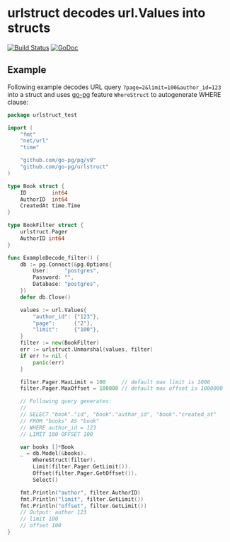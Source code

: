 # urlstruct decodes url.Values into structs

[![Build Status](https://travis-ci.org/go-pg/urlstruct.svg?branch=master)](https://travis-ci.org/go-pg/urlstruct)
[![GoDoc](https://godoc.org/github.com/go-pg/urlstruct?status.svg)](https://godoc.org/github.com/go-pg/urlstruct)

## Example

Following example decodes URL query `?page=2&limit=100&author_id=123` into a struct and uses [go-pg](https://github.com/go-pg/pg) feature `WhereStruct` to autogenerate WHERE clause:

```go
package urlstruct_test

import (
	"fmt"
	"net/url"
	"time"

	"github.com/go-pg/pg/v9"
	"github.com/go-pg/urlstruct"
)

type Book struct {
	ID        int64
	AuthorID  int64
	CreatedAt time.Time
}

type BookFilter struct {
	urlstruct.Pager
	AuthorID int64
}

func ExampleDecode_filter() {
	db := pg.Connect(&pg.Options{
		User:     "postgres",
		Password: "",
		Database: "postgres",
	})
	defer db.Close()

	values := url.Values{
		"author_id": {"123"},
		"page":      {"2"},
		"limit":     {"100"},
	}
	filter := new(BookFilter)
	err := urlstruct.Unmarshal(values, filter)
	if err != nil {
		panic(err)
	}

	filter.Pager.MaxLimit = 100     // default max limit is 1000
	filter.Pager.MaxOffset = 100000 // default max offset is 1000000

	// Following query generates:
	//
	// SELECT "book"."id", "book"."author_id", "book"."created_at"
	// FROM "books" AS "book"
	// WHERE author_id = 123
	// LIMIT 100 OFFSET 100

	var books []*Book
	_ = db.Model(&books).
		WhereStruct(filter).
		Limit(filter.Pager.GetLimit()).
		Offset(filter.Pager.GetOffset()).
		Select()

	fmt.Println("author", filter.AuthorID)
	fmt.Println("limit", filter.GetLimit())
	fmt.Println("offset", filter.GetLimit())
	// Output: author 123
	// limit 100
	// offset 100
}
```
